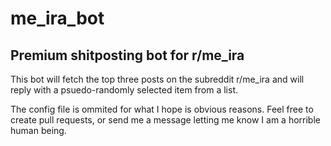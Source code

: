 # me_ira_bot
## Premium shitposting bot for r/me_ira

This bot will fetch the top three posts on the subreddit r/me_ira and will reply with a psuedo-randomly selected item from a list.

The config file is ommited for what I hope is obvious reasons.
Feel free to create pull requests, or send me a message letting me know I am a horrible human being.
